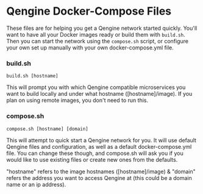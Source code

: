 # Qengine Docker-Compose Files

These files are for helping you get a Qengine network started quickly. You'll want to have all your Docker images ready or build them with `build.sh`. Then you can start the network using the `compose.sh` script, or configure your own set up manually with your own docker-compose.yml file.

### build.sh

`build.sh [hostname]`

This will prompt you with which Qengine compatible microservices you want to build locally and under what hostname ([hostname]/image). If you plan on using remote images, you don't need to run this.

### compose.sh

`compose.sh [hostname] [domain]`

This will attempt to quick start a Qengine network for you. It will use default Qengine files and configuration, as well as a default docker-compose.yml file. You can change these though, and compose.sh will ask you if you would like to use existing files or create new ones from the defaults.

"hostname" refers to the image hostnames ([hostname]/image) & "domain" refers the address you want to access Qengine at (this could be a domain name or an ip address).

